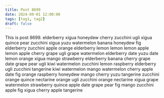```yaml
---
title: Post 8699
date: 2024-09-01 12:00:00
tags: [tag1, tag2]
draft: false
---
```

This is post 8699.
elderberry
xigua
honeydew
cherry
zucchini
ugli
xigua
quince
pear
zucchini
xigua
yuzu
watermelon
banana
honeydew
fig
elderberry
zucchini
apple
orange
elderberry
lemon
lemon
lemon
apple
lemon
apple
cherry
grape
ugli
grape
watermelon
elderberry
date
yuzu
date
lemon
orange
xigua
mango
strawberry
elderberry
banana
cherry
grape
date
grape
pear
ugli
kiwi
watermelon
zucchini
lemon
raspberry
elderberry
ugli
zucchini
tangerine
kiwi
watermelon
mango
watermelon
cherry
apple
date
fig
orange
raspberry
honeydew
mango
cherry
yuzu
tangerine
zucchini
orange
quince
nectarine
orange
ugli
zucchini
orange
nectarine
xigua
grape
watermelon
strawberry
quince
apple
date
grape
pear
fig
mango
zucchini
apple
fig
xigua
cherry
apple
tangerine
